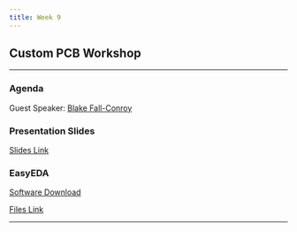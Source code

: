 ```yaml
---
title: Week 9
---
```


## Custom PCB Workshop

---

### Agenda

Guest Speaker: <a href="https://blakefallconroy.com/">Blake Fall-Conroy</a>

### Presentation Slides

<a href="https://docs.google.com/presentation/d/1T08UfWMlQv_0PsrtWXOiBOT7BIlebjsTlRAvxOCJjp8/edit?usp=sharing">Slides Link</a>

### EasyEDA

<a href="https://easyeda.com/page/download">Software Download</a>

<a href="https://drive.google.com/drive/folders/1ceD3vGL-ppk4KSyBnGRc2xQqgWDXbnVU?usp=drive_link">Files Link</a>

---
